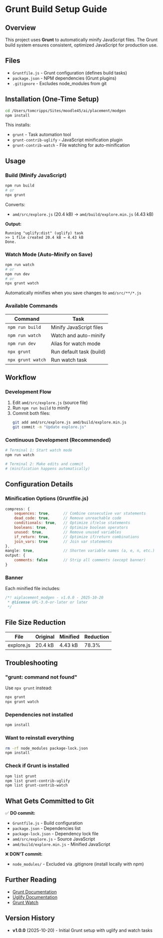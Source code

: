 # Grunt Build Setup Guide

## Overview
This project uses **Grunt** to automatically minify JavaScript files. The Grunt build system ensures consistent, optimized JavaScript for production use.

## Files
- `Gruntfile.js` - Grunt configuration (defines build tasks)
- `package.json` - NPM dependencies (Grunt plugins)
- `.gitignore` - Excludes node_modules from git

## Installation (One-Time Setup)

```bash
cd /Users/tomcripps/Sites/moodle45/ai/placement/modgen
npm install
```

This installs:
- `grunt` - Task automation tool
- `grunt-contrib-uglify` - JavaScript minification plugin
- `grunt-contrib-watch` - File watching for auto-minification

## Usage

### Build (Minify JavaScript)
```bash
npm run build
# or
npx grunt
```

Converts:
- `amd/src/explore.js` (20.4 kB) → `amd/build/explore.min.js` (4.43 kB)

**Output:**
```
Running "uglify:dist" (uglify) task
>> 1 file created 20.4 kB → 4.43 kB
Done.
```

### Watch Mode (Auto-Minify on Save)
```bash
npm run watch
# or
npm run dev
# or
npx grunt watch
```

Automatically minifies when you save changes to `amd/src/**/*.js`

### Available Commands
| Command | Task |
|---------|------|
| `npm run build` | Minify JavaScript files |
| `npm run watch` | Watch and auto-minify |
| `npm run dev` | Alias for watch mode |
| `npx grunt` | Run default task (build) |
| `npx grunt watch` | Run watch task |

## Workflow

### Development Flow
1. Edit `amd/src/explore.js` (source file)
2. Run `npm run build` to minify
3. Commit both files:
   ```bash
   git add amd/src/explore.js amd/build/explore.min.js
   git commit -m "Update explore.js"
   ```

### Continuous Development (Recommended)
```bash
# Terminal 1: Start watch mode
npm run watch

# Terminal 2: Make edits and commit
# (minification happens automatically)
```

## Configuration Details

### Minification Options (Gruntfile.js)
```javascript
compress: {
    sequences: true,      // Combine consecutive var statements
    dead_code: true,      // Remove unreachable code
    conditionals: true,   // Optimize if/else statements
    booleans: true,       // Optimize boolean operators
    unused: true,         // Remove unused variables
    if_return: true,      // Optimize if/return combinations
    join_vars: true       // Join var statements
},
mangle: true,             // Shorten variable names (a, e, n, etc.)
output: {
    comments: false       // Strip all comments (except banner)
}
```

### Banner
Each minified file includes:
```javascript
/*! aiplacement_modgen - v1.0.0 - 2025-10-20
 * @license GPL-3.0-or-later or later
 */
```

## File Size Reduction

| File | Original | Minified | Reduction |
|------|----------|----------|-----------|
| explore.js | 20.4 kB | 4.43 kB | 78.3% |

## Troubleshooting

### "grunt: command not found"
Use `npx grunt` instead:
```bash
npx grunt
npx grunt watch
```

### Dependencies not installed
```bash
npm install
```

### Want to reinstall everything
```bash
rm -rf node_modules package-lock.json
npm install
```

### Check if Grunt is installed
```bash
npm list grunt
npm list grunt-contrib-uglify
npm list grunt-contrib-watch
```

## What Gets Committed to Git

✅ **DO commit:**
- `Gruntfile.js` - Build configuration
- `package.json` - Dependencies list
- `package-lock.json` - Dependency lock file
- `amd/src/explore.js` - Source JavaScript
- `amd/build/explore.min.js` - Minified JavaScript

❌ **DON'T commit:**
- `node_modules/` - Excluded via .gitignore (install locally with npm)

## Further Reading

- [Grunt Documentation](https://gruntjs.com/getting-started)
- [Uglify Documentation](https://github.com/gruntjs/grunt-contrib-uglify)
- [Grunt Watch](https://github.com/gruntjs/grunt-contrib-watch)

## Version History

- **v1.0.0** (2025-10-20) - Initial Grunt setup with uglify and watch tasks
